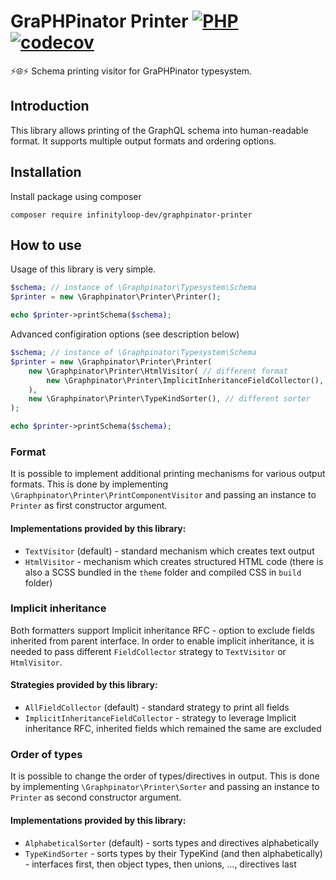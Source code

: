 # GraPHPinator Printer [![PHP](https://github.com/infinityloop-dev/graphpinator-printer/workflows/PHP/badge.svg?branch=master)](https://github.com/infinityloop-dev/graphpinator-printer/actions?query=workflow%3APHP) [![codecov](https://codecov.io/gh/infinityloop-dev/graphpinator-printer/branch/master/graph/badge.svg)](https://codecov.io/gh/infinityloop-dev/graphpinator-printer)

:zap::globe_with_meridians::zap: Schema printing visitor for GraPHPinator typesystem.

## Introduction

This library allows printing of the GraphQL schema into human-readable format. It supports multiple output formats and ordering options.

## Installation

Install package using composer

```composer require infinityloop-dev/graphpinator-printer```

## How to use

Usage of this library is very simple.

```php
$schema; // instance of \Graphpinator\Typesystem\Schema
$printer = new \Graphpinator\Printer\Printer();

echo $printer->printSchema($schema);
```

Advanced configiration options (see description below)

```php
$schema; // instance of \Graphpinator\Typesystem\Schema
$printer = new \Graphpinator\Printer\Printer(
    new \Graphpinator\Printer\HtmlVisitor( // different format
        new \Graphpinator\Printer\ImplicitInheritanceFieldCollector(), // enable implicit inheritance
    ),
    new \Graphpinator\Printer\TypeKindSorter(), // different sorter
);

echo $printer->printSchema($schema);
```


### Format

It is possible to implement additional printing mechanisms for various output formats.
This is done by implementing `\Graphpinator\Printer\PrintComponentVisitor` and passing an instance to `Printer` as first constructor argument.

#### Implementations provided by this library:

- `TextVisitor` (default) - standard mechanism which creates text output
- `HtmlVisitor` - mechanism which creates structured HTML code (there is also a SCSS bundled in the `theme` folder and compiled CSS in `build` folder)

### Implicit inheritance

Both formatters support Implicit inheritance RFC - option to exclude fields inherited from parent interface.
In order to enable implicit inheritance, it is needed to pass different `FieldCollector` strategy to `TextVisitor` or `HtmlVisitor`.

#### Strategies provided by this library:

- `AllFieldCollector` (default) - standard strategy to print all fields
- `ImplicitInheritanceFieldCollector` - strategy to leverage Implicit inheritance RFC, inherited fields which remained the same are excluded 

### Order of types

It is possible to change the order of types/directives in output.
This is done by implementing `\Graphpinator\Printer\Sorter` and passing an instance to `Printer` as second constructor argument.

#### Implementations provided by this library:

- `AlphabeticalSorter` (default) - sorts types and directives alphabetically
- `TypeKindSorter` - sorts types by their TypeKind (and then alphabetically) - interfaces first, then object types, then unions, ..., directives last
